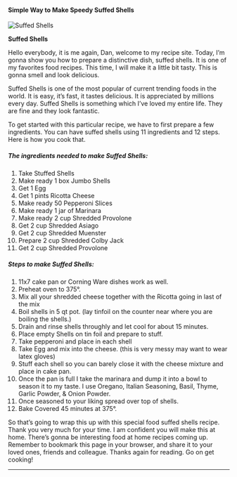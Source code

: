             

#### Simple Way to Make Speedy Suffed Shells

![Suffed Shells](https://img-global.cpcdn.com/recipes/51632121/751x532cq70/suffed-shells-recipe-main-photo.jpg)

**Suffed Shells**

Hello everybody, it is me again, Dan, welcome to my recipe site. Today, I’m gonna show you how to prepare a distinctive dish, suffed shells. It is one of my favorites food recipes. This time, I will make it a little bit tasty. This is gonna smell and look delicious.

Suffed Shells is one of the most popular of current trending foods in the world. It is easy, it’s fast, it tastes delicious. It is appreciated by millions every day. Suffed Shells is something which I’ve loved my entire life. They are fine and they look fantastic.

To get started with this particular recipe, we have to first prepare a few ingredients. You can have suffed shells using 11 ingredients and 12 steps. Here is how you cook that.

##### The ingredients needed to make Suffed Shells:

1.  Take Stuffed Shells
2.  Make ready 1 box Jumbo Shells
3.  Get 1 Egg
4.  Get 1 pints Ricotta Cheese
5.  Make ready 50 Pepperoni Slices
6.  Make ready 1 jar of Marinara
7.  Make ready 2 cup Shredded Provolone
8.  Get 2 cup Shredded Asiago
9.  Get 2 cup Shredded Muenster
10.  Prepare 2 cup Shredded Colby Jack
11.  Get 2 cup Shredded Provolone

##### Steps to make Suffed Shells:

1.  11x7 cake pan or Corning Ware dishes work as well.
2.  Preheat oven to 375°.
3.  Mix all your shredded cheese together with the Ricotta going in last of the mix
4.  Boil shells in 5 qt pot. (lay tinfoil on the counter near where you are boiling the shells.)
5.  Drain and rinse shells throughly and let cool for about 15 minutes.
6.  Place empty Shells on tin foil and prepare to stuff.
7.  Take pepperoni and place in each shell
8.  Take Egg and mix into the cheese. (this is very messy may want to wear latex gloves)
9.  Stuff each shell so you can barely close it with the cheese mixture and place in cake pan.
10.  Once the pan is full I take the marinara and dump it into a bowl to season it to my taste. I use Oregano, Italian Seasoning, Basil, Thyme, Garlic Powder, & Onion Powder.
11.  Once seasoned to your liking spread over top of shells.
12.  Bake Covered 45 minutes at 375°.

So that’s going to wrap this up with this special food suffed shells recipe. Thank you very much for your time. I am confident you will make this at home. There’s gonna be interesting food at home recipes coming up. Remember to bookmark this page in your browser, and share it to your loved ones, friends and colleague. Thanks again for reading. Go on get cooking!

* * *